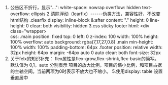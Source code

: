 1. 公告区不折行，显示"...":
       white-space: nowrap
       overflow: hidden
       text-overflow: ellipsis
2.清除浮动（learfix）------伪类方法，兼容性好，不改变html结构
      .clearfix
        display: inline-block
        &:after
          content: "."
          height: 0
          line-height: 0
          clear: both
          visibility: hidden
3.css sticky footer
        html:
          <div class="wrapper>
                <div class="main clearfix">
                </div>
                <div class="footer">
                </div>
           </div>
         css:
               .main
                 position: fixed
                 top: 0
                 left: 0
                 z-index: 100
                 width: 100%
                 height: 100%
                 overflow: auto
                 background: rgba(7,17,27,0.8)
                 .main
                   min-height: 100%
                   width: 100%
                   padding-bottom: 64px
                 .footer
                   position: relative
                   width: 32px
                   height: 64px
                   margin: -64px auto 0 auto
                   clear: both
                   font-size: 32px
4. 关于felx的知识补充： flex属性是flex-grow,flex-shrink,flex-basic的简写。默认值为 0,1，auto
   分别表示 项目的放大比例，项目的缩小比例，和项目占据的主轴空间。当前两项为0时表示不放大也不缩小。
5.使用display: table 设置垂直居中


